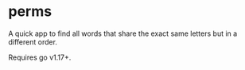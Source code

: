 # perms
A quick app to find all words that share the exact same letters but in a different order.

Requires go v1.17+.

